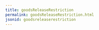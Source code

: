 ```yaml
---
title: goodsReleaseRestriction
permalink: goodsReleaseRestriction.html
jsonid: goodsreleaserestriction
---
```

